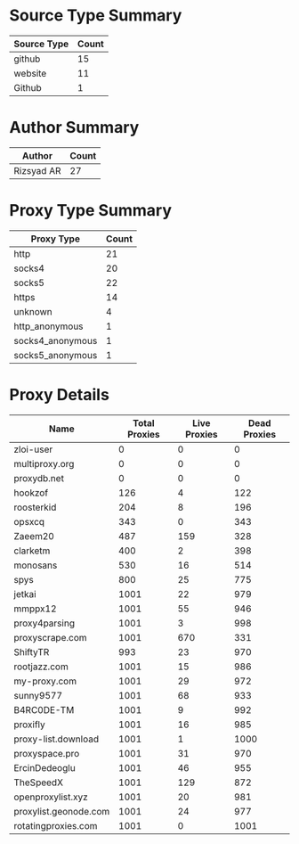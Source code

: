 # Source Type Summary

| Source Type | Count |
|-------------|-------|
| github | 15 |
| website | 11 |
| Github | 1 |


# Author Summary

| Author | Count |
|--------|-------|
| Rizsyad AR | 27 |


# Proxy Type Summary

| Proxy Type | Count |
|------------|-------|
| http | 21 |
| socks4 | 20 |
| socks5 | 22 |
| https | 14 |
| unknown | 4 |
| http_anonymous | 1 |
| socks4_anonymous | 1 |
| socks5_anonymous | 1 |


# Proxy Details

| Name | Total Proxies | Live Proxies | Dead Proxies |
|------|---------------|--------------|---------------|
| zloi-user | 0 | 0 | 0 |
| multiproxy.org | 0 | 0 | 0 |
| proxydb.net | 0 | 0 | 0 |
| hookzof | 126 | 4 | 122 |
| roosterkid | 204 | 8 | 196 |
| opsxcq | 343 | 0 | 343 |
| Zaeem20 | 487 | 159 | 328 |
| clarketm | 400 | 2 | 398 |
| monosans | 530 | 16 | 514 |
| spys | 800 | 25 | 775 |
| jetkai | 1001 | 22 | 979 |
| mmppx12 | 1001 | 55 | 946 |
| proxy4parsing | 1001 | 3 | 998 |
| proxyscrape.com | 1001 | 670 | 331 |
| ShiftyTR | 993 | 23 | 970 |
| rootjazz.com | 1001 | 15 | 986 |
| my-proxy.com | 1001 | 29 | 972 |
| sunny9577 | 1001 | 68 | 933 |
| B4RC0DE-TM | 1001 | 9 | 992 |
| proxifly | 1001 | 16 | 985 |
| proxy-list.download | 1001 | 1 | 1000 |
| proxyspace.pro | 1001 | 31 | 970 |
| ErcinDedeoglu | 1001 | 46 | 955 |
| TheSpeedX | 1001 | 129 | 872 |
| openproxylist.xyz | 1001 | 20 | 981 |
| proxylist.geonode.com | 1001 | 24 | 977 |
| rotatingproxies.com | 1001 | 0 | 1001 |

